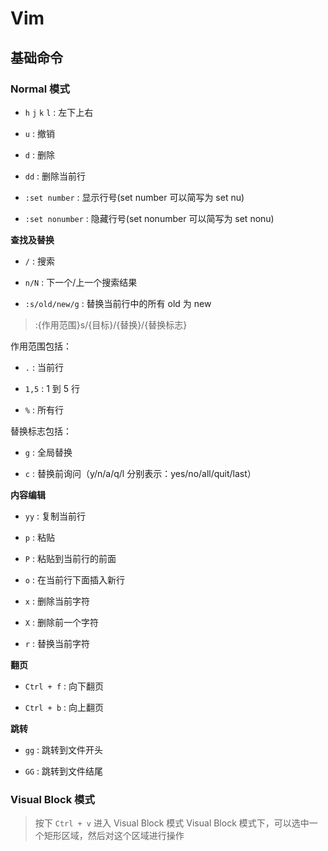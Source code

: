 # Vim

## 基础命令

### Normal 模式

- `h` `j` `k` `l` : 左下上右

- `u` : 撤销

- `d` : 删除

- `dd` : 删除当前行

- `:set number` : 显示行号(set number 可以简写为 set nu)

- `:set nonumber` : 隐藏行号(set nonumber 可以简写为 set nonu)

**查找及替换**

- `/` : 搜索

- `n/N` : 下一个/上一个搜索结果

- `:s/old/new/g` : 替换当前行中的所有 old 为 new

> :{作用范围}s/{目标}/{替换}/{替换标志}

作用范围包括：

- `.` : 当前行

- `1,5` : 1 到 5 行

- `%` : 所有行

替换标志包括：

- `g` : 全局替换

- `c` : 替换前询问（y/n/a/q/l 分别表示：yes/no/all/quit/last）

**内容编辑**

- `yy` : 复制当前行

- `p` : 粘贴

- `P` : 粘贴到当前行的前面

- `o` : 在当前行下面插入新行

- `x` : 删除当前字符

- `X` : 删除前一个字符

- `r` : 替换当前字符

**翻页**

- `Ctrl + f` : 向下翻页

- `Ctrl + b` : 向上翻页

**跳转**

- `gg` : 跳转到文件开头

- `GG` : 跳转到文件结尾

### Visual Block 模式

> 按下 `Ctrl + v` 进入 Visual Block 模式
> Visual Block 模式下，可以选中一个矩形区域，然后对这个区域进行操作
